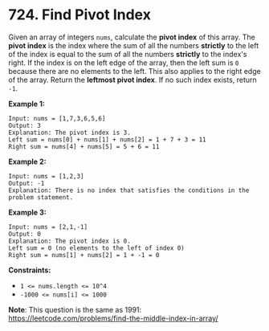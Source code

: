 # 724. Find Pivot Index
Given an array of integers `nums`, calculate the **pivot index** of this array. The **pivot index** is the index where the sum of all the numbers **strictly** to the left of the index is equal to the sum of all the numbers **strictly** to the index's right. If the index is on the left edge of the array, then the left sum is `0` because there are no elements to the left. This also applies to the right edge of the array. Return the **leftmost pivot index**. If no such index exists, return `-1`.

**Example 1:**
```
Input: nums = [1,7,3,6,5,6]
Output: 3
Explanation: The pivot index is 3.
Left sum = nums[0] + nums[1] + nums[2] = 1 + 7 + 3 = 11
Right sum = nums[4] + nums[5] = 5 + 6 = 11
```

**Example 2:**
```
Input: nums = [1,2,3]
Output: -1
Explanation: There is no index that satisfies the conditions in the problem statement.
```

**Example 3:**
```
Input: nums = [2,1,-1]
Output: 0
Explanation: The pivot index is 0.
Left sum = 0 (no elements to the left of index 0)
Right sum = nums[1] + nums[2] = 1 + -1 = 0
```

**Constraints:**
- `1 <= nums.length <= 10^4`
- `-1000 <= nums[i] <= 1000`

**Note**: This question is the same as 1991: https://leetcode.com/problems/find-the-middle-index-in-array/